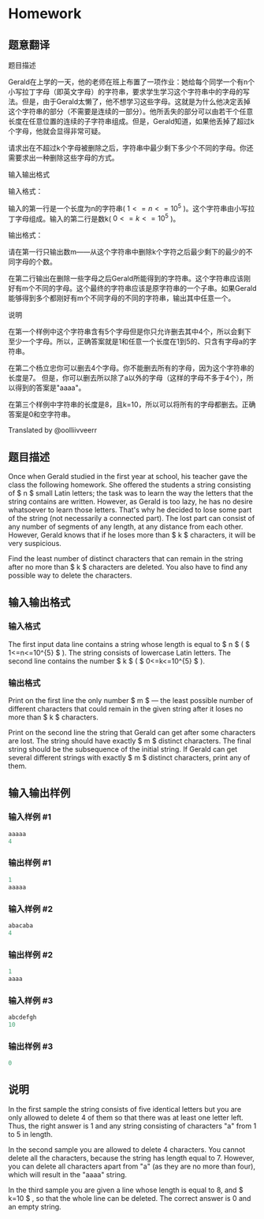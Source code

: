 # Homework

## 题意翻译

题目描述

Gerald在上学的一天，他的老师在班上布置了一项作业：她给每个同学一个有n个小写拉丁字母（即英文字母）的字符串，要求学生学习这个字符串中的字母的写法。但是，由于Gerald太懒了，他不想学习这些字母。这就是为什么他决定丢掉这个字符串的部分（不需要是连续的一部分）。他所丢失的部分可以由若干个任意长度在任意位置的连续的子字符串组成。但是，Gerald知道，如果他丢掉了超过k个字母，他就会显得非常可疑。

请求出在不超过k个字母被删除之后，字符串中最少剩下多少个不同的字母。你还需要求出一种删除这些字母的方式。

输入输出格式

输入格式：

输入的第一行是一个长度为n的字符串( $1<=n<=10^{5}$ )。这个字符串由小写拉丁字母组成。输入的第二行是数k( $0<=k<=10^{5}$ )。

输出格式：

请在第一行只输出数m——从这个字符串中删除k个字符之后最少剩下的最少的不同字母的个数。

在第二行输出在删除一些字母之后Gerald所能得到的字符串。这个字符串应该刚好有m个不同的字母。这个最终的字符串应该是原字符串的一个子串。如果Gerald能够得到多个都刚好有m个不同字母的不同的字符串，输出其中任意一个。

说明

在第一个样例中这个字符串含有5个字母但是你只允许删去其中4个，所以会剩下至少一个字母。所以，正确答案就是1和任意一个长度在1到5的、只含有字母a的字符串。

在第二个杨立忠你可以删去4个字母。你不能删去所有的字母，因为这个字符串的长度是7。 但是，你可以删去所以除了a以外的字母（这样的字母不多于4个），所以得到的答案是"aaaa"。

在第三个样例中字符串的长度是8，且k=10，所以可以将所有的字母都删去。正确答案是0和空字符串。

Translated by @oolliivveerr 

## 题目描述

Once when Gerald studied in the first year at school, his teacher gave the class the following homework. She offered the students a string consisting of $ n $ small Latin letters; the task was to learn the way the letters that the string contains are written. However, as Gerald is too lazy, he has no desire whatsoever to learn those letters. That's why he decided to lose some part of the string (not necessarily a connected part). The lost part can consist of any number of segments of any length, at any distance from each other. However, Gerald knows that if he loses more than $ k $ characters, it will be very suspicious.

Find the least number of distinct characters that can remain in the string after no more than $ k $ characters are deleted. You also have to find any possible way to delete the characters.

## 输入输出格式

### 输入格式

The first input data line contains a string whose length is equal to $ n $ ( $ 1<=n<=10^{5} $ ). The string consists of lowercase Latin letters. The second line contains the number $ k $ ( $ 0<=k<=10^{5} $ ).

### 输出格式

Print on the first line the only number $ m $ — the least possible number of different characters that could remain in the given string after it loses no more than $ k $ characters.

Print on the second line the string that Gerald can get after some characters are lost. The string should have exactly $ m $ distinct characters. The final string should be the subsequence of the initial string. If Gerald can get several different strings with exactly $ m $ distinct characters, print any of them.

## 输入输出样例

### 输入样例 #1

```cpp
aaaaa
4

```
### 输出样例 #1

```cpp
1
aaaaa

```
### 输入样例 #2

```cpp
abacaba
4

```
### 输出样例 #2

```cpp
1
aaaa

```
### 输入样例 #3

```cpp
abcdefgh
10

```
### 输出样例 #3

```cpp
0

```
## 说明

In the first sample the string consists of five identical letters but you are only allowed to delete 4 of them so that there was at least one letter left. Thus, the right answer is 1 and any string consisting of characters "a" from 1 to 5 in length.

In the second sample you are allowed to delete 4 characters. You cannot delete all the characters, because the string has length equal to 7. However, you can delete all characters apart from "a" (as they are no more than four), which will result in the "aaaa" string.

In the third sample you are given a line whose length is equal to 8, and $ k=10 $ , so that the whole line can be deleted. The correct answer is 0 and an empty string.

